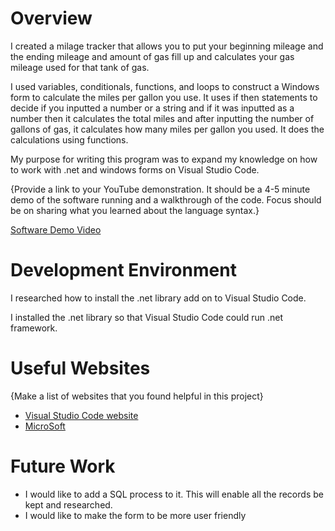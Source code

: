 # Overview

I created a milage tracker that allows you to put your beginning mileage and the ending mileage and amount of gas fill up and calculates your gas mileage used for that tank of gas. 

I used variables, conditionals, functions, and loops to construct a Windows form to calculate the miles per gallon you use. It uses if then statements to decide if you inputted a number or a string and if it was inputted as a number then it calculates the total miles and after inputting the number of gallons of gas, it calculates how many miles per gallon you used. It does the calculations using functions.

My purpose for writing this program was to expand my knowledge on how to work with .net and windows forms on Visual Studio Code.

{Provide a link to your YouTube demonstration. It should be a 4-5 minute demo of the software running and a walkthrough of the code. Focus should be on sharing what you learned about the language syntax.}


[Software Demo Video](https://youtu.be/_GO4vvKoA04)

# Development Environment

I researched how to install the .net library add on to Visual Studio Code.

I installed the .net library so that Visual Studio Code could run .net framework.




# Useful Websites

{Make a list of websites that you found helpful in this project}

- [Visual Studio Code website](https://code.visualstudio.com/docs/languages/dotnet)
- [MicroSoft](https://learn.microsoft.com/en-us/dotnet/core/tutorials/with-visual-studio-code?pivots=dotnet-8-0)

# Future Work



- I would like to add a SQL process to it. This will enable all the records be kept and researched.
- I would like to make the form to be more user friendly

